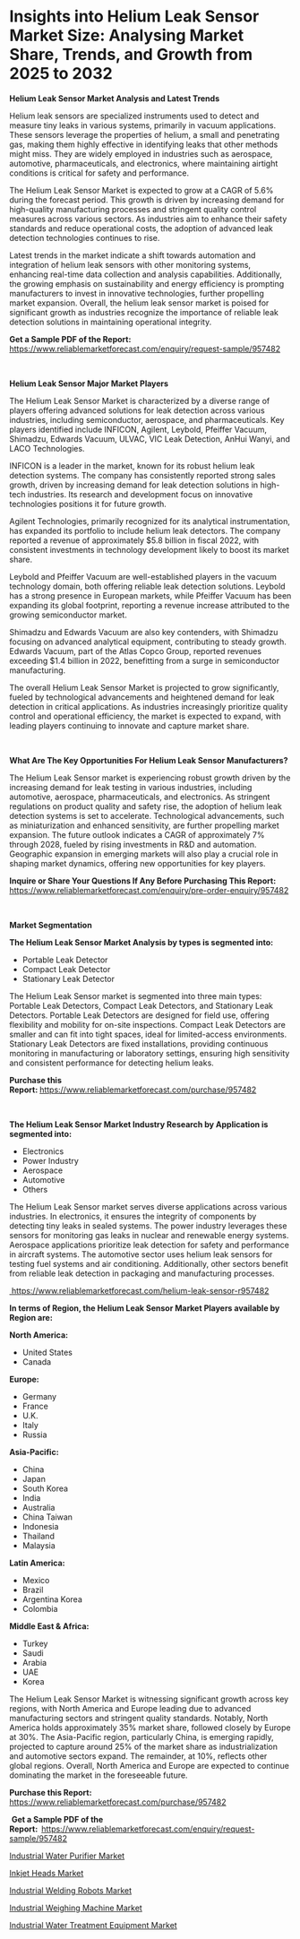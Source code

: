 <p><h1>Insights into Helium Leak Sensor Market Size: Analysing Market Share, Trends, and Growth from 2025 to 2032</h1></p><p><strong>Helium Leak Sensor Market Analysis and Latest Trends</strong></p>
<p><p>Helium leak sensors are specialized instruments used to detect and measure tiny leaks in various systems, primarily in vacuum applications. These sensors leverage the properties of helium, a small and penetrating gas, making them highly effective in identifying leaks that other methods might miss. They are widely employed in industries such as aerospace, automotive, pharmaceuticals, and electronics, where maintaining airtight conditions is critical for safety and performance.</p><p>The Helium Leak Sensor Market is expected to grow at a CAGR of 5.6% during the forecast period. This growth is driven by increasing demand for high-quality manufacturing processes and stringent quality control measures across various sectors. As industries aim to enhance their safety standards and reduce operational costs, the adoption of advanced leak detection technologies continues to rise.</p><p>Latest trends in the market indicate a shift towards automation and integration of helium leak sensors with other monitoring systems, enhancing real-time data collection and analysis capabilities. Additionally, the growing emphasis on sustainability and energy efficiency is prompting manufacturers to invest in innovative technologies, further propelling market expansion. Overall, the helium leak sensor market is poised for significant growth as industries recognize the importance of reliable leak detection solutions in maintaining operational integrity.</p></p>
<p><strong>Get a Sample PDF of the Report:&nbsp;</strong> <a href="https://www.reliablemarketforecast.com/enquiry/request-sample/957482?utm_campaign=1899&utm_medium=2&utm_source=Github&utm_content=ia&utm_term=10042025&utm_id=helium-leak-sensor">https://www.reliablemarketforecast.com/enquiry/request-sample/957482</a></p>
<p>&nbsp;</p>
<p><strong>Helium Leak Sensor Major Market Players</strong></p>
<p><p>The Helium Leak Sensor Market is characterized by a diverse range of players offering advanced solutions for leak detection across various industries, including semiconductor, aerospace, and pharmaceuticals. Key players identified include INFICON, Agilent, Leybold, Pfeiffer Vacuum, Shimadzu, Edwards Vacuum, ULVAC, VIC Leak Detection, AnHui Wanyi, and LACO Technologies.</p><p>INFICON is a leader in the market, known for its robust helium leak detection systems. The company has consistently reported strong sales growth, driven by increasing demand for leak detection solutions in high-tech industries. Its research and development focus on innovative technologies positions it for future growth.</p><p>Agilent Technologies, primarily recognized for its analytical instrumentation, has expanded its portfolio to include helium leak detectors. The company reported a revenue of approximately $5.8 billion in fiscal 2022, with consistent investments in technology development likely to boost its market share.</p><p>Leybold and Pfeiffer Vacuum are well-established players in the vacuum technology domain, both offering reliable leak detection solutions. Leybold has a strong presence in European markets, while Pfeiffer Vacuum has been expanding its global footprint, reporting a revenue increase attributed to the growing semiconductor market.</p><p>Shimadzu and Edwards Vacuum are also key contenders, with Shimadzu focusing on advanced analytical equipment, contributing to steady growth. Edwards Vacuum, part of the Atlas Copco Group, reported revenues exceeding $1.4 billion in 2022, benefitting from a surge in semiconductor manufacturing.</p><p>The overall Helium Leak Sensor Market is projected to grow significantly, fueled by technological advancements and heightened demand for leak detection in critical applications. As industries increasingly prioritize quality control and operational efficiency, the market is expected to expand, with leading players continuing to innovate and capture market share.</p></p>
<p>&nbsp;</p>
<p><strong>What Are The Key Opportunities For Helium Leak Sensor Manufacturers?</strong></p>
<p><p>The Helium Leak Sensor market is experiencing robust growth driven by the increasing demand for leak testing in various industries, including automotive, aerospace, pharmaceuticals, and electronics. As stringent regulations on product quality and safety rise, the adoption of helium leak detection systems is set to accelerate. Technological advancements, such as miniaturization and enhanced sensitivity, are further propelling market expansion. The future outlook indicates a CAGR of approximately 7% through 2028, fueled by rising investments in R&D and automation. Geographic expansion in emerging markets will also play a crucial role in shaping market dynamics, offering new opportunities for key players.</p></p>
<p><strong>Inquire or Share Your Questions If Any Before Purchasing This Report:</strong> <a href="https://www.reliablemarketforecast.com/enquiry/pre-order-enquiry/957482?utm_campaign=1899&utm_medium=2&utm_source=Github&utm_content=ia&utm_term=10042025&utm_id=helium-leak-sensor">https://www.reliablemarketforecast.com/enquiry/pre-order-enquiry/957482</a></p>
<p>&nbsp;</p>
<p><strong>Market Segmentation</strong></p>
<p><strong>The Helium Leak Sensor Market Analysis by types is segmented into:</strong></p>
<p><ul><li>Portable Leak Detector</li><li>Compact Leak Detector</li><li>Stationary Leak Detector</li></ul></p>
<p><p>The Helium Leak Sensor market is segmented into three main types: Portable Leak Detectors, Compact Leak Detectors, and Stationary Leak Detectors. Portable Leak Detectors are designed for field use, offering flexibility and mobility for on-site inspections. Compact Leak Detectors are smaller and can fit into tight spaces, ideal for limited-access environments. Stationary Leak Detectors are fixed installations, providing continuous monitoring in manufacturing or laboratory settings, ensuring high sensitivity and consistent performance for detecting helium leaks.</p></p>
<p><strong>Purchase this Report:&nbsp;</strong><a href="https://www.reliablemarketforecast.com/purchase/957482?utm_campaign=1899&utm_medium=2&utm_source=Github&utm_content=ia&utm_term=10042025&utm_id=helium-leak-sensor">https://www.reliablemarketforecast.com/purchase/957482</a></p>
<p>&nbsp;</p>
<p><strong>The Helium Leak Sensor Market Industry Research by Application is segmented into:</strong></p>
<p><ul><li>Electronics</li><li>Power Industry</li><li>Aerospace</li><li>Automotive</li><li>Others</li></ul></p>
<p><p>The Helium Leak Sensor market serves diverse applications across various industries. In electronics, it ensures the integrity of components by detecting tiny leaks in sealed systems. The power industry leverages these sensors for monitoring gas leaks in nuclear and renewable energy systems. Aerospace applications prioritize leak detection for safety and performance in aircraft systems. The automotive sector uses helium leak sensors for testing fuel systems and air conditioning. Additionally, other sectors benefit from reliable leak detection in packaging and manufacturing processes.</p></p>
<p><a href="https://www.reliablemarketforecast.com/helium-leak-sensor-r957482?utm_campaign=1899&utm_medium=2&utm_source=Github&utm_content=ia&utm_term=10042025&utm_id=helium-leak-sensor">&nbsp;https://www.reliablemarketforecast.com/helium-leak-sensor-r957482</a></p>
<p><strong>In terms of Region, the Helium Leak Sensor Market Players available by Region are:</strong></p>
<p>
    <p> <strong> North America: </strong>
        <ul>
            <li>United States</li>
            <li>Canada</li>
        </ul>
        </p> 
    <p> <strong> Europe: </strong>
        <ul>
            <li>Germany</li>
            <li>France</li>
            <li>U.K.</li>
            <li>Italy</li>
            <li>Russia</li>
        </ul>
        </p> 
    <p> <strong> Asia-Pacific: </strong>
        <ul>
            <li>China</li>
            <li>Japan</li>
            <li>South Korea</li>
            <li>India</li>
            <li>Australia</li>
            <li>China Taiwan</li>
            <li>Indonesia</li>
            <li>Thailand</li>
            <li>Malaysia</li>
        </ul>
        </p> 
    <p> <strong> Latin America: </strong>
        <ul>
            <li>Mexico</li>
            <li>Brazil</li>
            <li>Argentina Korea</li>
            <li>Colombia</li>
        </ul>
        </p> 
    <p> <strong> Middle East & Africa: </strong>
        <ul>
            <li>Turkey</li>
            <li>Saudi</li>
            <li>Arabia</li>
            <li>UAE</li>
            <li>Korea</li>
        </ul>
    </p>
    </p>
<p><p>The Helium Leak Sensor Market is witnessing significant growth across key regions, with North America and Europe leading due to advanced manufacturing sectors and stringent quality standards. Notably, North America holds approximately 35% market share, followed closely by Europe at 30%. The Asia-Pacific region, particularly China, is emerging rapidly, projected to capture around 25% of the market share as industrialization and automotive sectors expand. The remainder, at 10%, reflects other global regions. Overall, North America and Europe are expected to continue dominating the market in the foreseeable future.</p></p>
<p><strong>Purchase this Report: </strong><a href="https://www.reliablemarketforecast.com/purchase/957482?utm_campaign=1899&utm_medium=2&utm_source=Github&utm_content=ia&utm_term=10042025&utm_id=helium-leak-sensor">https://www.reliablemarketforecast.com/purchase/957482</a></p>
<p>&nbsp;<strong>Get a Sample PDF of the Report:&nbsp;&nbsp;</strong><a href="https://www.reliablemarketforecast.com/enquiry/request-sample/957482?utm_campaign=1899&utm_medium=2&utm_source=Github&utm_content=ia&utm_term=10042025&utm_id=helium-leak-sensor">https://www.reliablemarketforecast.com/enquiry/request-sample/957482</a></p>
<p><strong></strong></p>
<p><p><a href="https://github.com/chaturberville8181/Market-Research-Report-List-1/blob/main/industrial-water-purifier-market.md?utm_campaign=1899&utm_medium=2&utm_source=Github&utm_content=ia&utm_term=10042025&utm_id=helium-leak-sensor">Industrial Water Purifier Market</a></p><p><a href="https://github.com/awalinfucci/Market-Research-Report-List-1/blob/main/inkjet-heads-market.md?utm_campaign=1899&utm_medium=2&utm_source=Github&utm_content=ia&utm_term=10042025&utm_id=helium-leak-sensor">Inkjet Heads Market</a></p><p><a href="https://github.com/zitanebeibit9/Market-Research-Report-List-1/blob/main/industrial-welding-robots-market.md?utm_campaign=1899&utm_medium=2&utm_source=Github&utm_content=ia&utm_term=10042025&utm_id=helium-leak-sensor">Industrial Welding Robots Market</a></p><p><a href="https://github.com/hannajuana198484/Market-Research-Report-List-1/blob/main/industrial-weighing-machine-market.md?utm_campaign=1899&utm_medium=2&utm_source=Github&utm_content=ia&utm_term=10042025&utm_id=helium-leak-sensor">Industrial Weighing Machine Market</a></p><p><a href="https://github.com/carendesrochers299/Market-Research-Report-List-1/blob/main/industrial-water-treatment-equipment-market.md?utm_campaign=1899&utm_medium=2&utm_source=Github&utm_content=ia&utm_term=10042025&utm_id=helium-leak-sensor">Industrial Water Treatment Equipment Market</a></p></p>